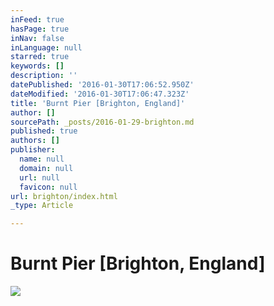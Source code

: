 ```yaml
---
inFeed: true
hasPage: true
inNav: false
inLanguage: null
starred: true
keywords: []
description: ''
datePublished: '2016-01-30T17:06:52.950Z'
dateModified: '2016-01-30T17:06:47.323Z'
title: 'Burnt Pier [Brighton, England]'
author: []
sourcePath: _posts/2016-01-29-brighton.md
published: true
authors: []
publisher:
  name: null
  domain: null
  url: null
  favicon: null
url: brighton/index.html
_type: Article

---
```

# Burnt Pier \[Brighton, England\]
![](https://the-grid-user-content.s3-us-west-2.amazonaws.com/9d201aea-1a7d-421f-9d89-693126cebfdf.jpg)
